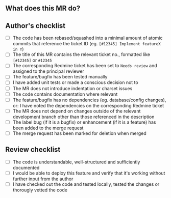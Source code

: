 ## What does this MR do?
<!--
Briefly describe what this MR is about.
Examples:
 Adds new document type: MyNewDocumentType
 Fixes js error in <some functionality>
-->


## Author's checklist
<!--
MRs must be marked as WIP until all checkboxes have been filled.
Checkboxes can be pre-filled before submitting the MR by replacing
[ ] with [x],
-->
- [ ] The code has been rebased/squashed into a minimal amount of atomic commits that reference the ticket ID (eg. `[#12345] Implement featureX in Y`)
- [ ] The title of this MR contains the relevant ticket no., formatted like `[#12345]` or `#12345`
- [ ] The corresponding Redmine ticket has been set to `Needs review` and assigned to the principal reviewer
- [ ] The feature/bugfix has been tested manually
- [ ] I have added unit tests or made a conscious decision not to
- [ ] The MR does not introduce indentation or charset issues
- [ ] The code contains documentation where relevant
- [ ] The feature/bugfix has no dependencies (eg. database/config changes), or: I have noted the dependencies on the corresponding Redmine ticket
- [ ] The MR does not depend on changes outside of the relevant development branch other than those referenced in the description
- [ ] The label bug (if it is a bugfix) or enhancement (if it is a feature) has been added to the merge request
- [ ] The merge request has been marked for deletion when merged 

## Review checklist

- [ ] The code is understandable, well-structured and sufficiently documented
- [ ] I would be able to deploy this feature and verify that it's working without further input from the author
- [ ] I have checked out the code and tested locally, tested the changes or thorougly vetted the code
